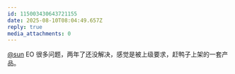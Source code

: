 ```yaml
---
id: 115003430643721155
date: 2025-08-10T08:04:49.657Z
reply: true
media_attachments: 0
---
```


[@sun](https://jiong.us/@sun) EO 很多问题，两年了还没解决，感觉是被上级要求，赶鸭子上架的一套产品。

